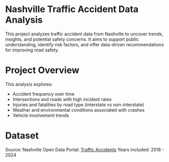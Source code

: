 # Nashville Traffic Accident Data Analysis

This project analyzes traffic accident data from Nashville to uncover trends, insights, and potential safety concerns. It aims to support public understanding, identify risk factors, and offer data-driven recommendations for improving road safety.

# Project Overview
This analysis explores:
* Accident frequency over time
* Intersections and roads with high incident rates
* Injuries and fatalities by road type (interstate vs non-interstate)
* Weather and environmental conditions associated with crashes
* Vehicle involvement trends

# Dataset
Source: Nashville Open Data Portal: [Traffic Accidents](#https://data.nashville.gov/datasets/Nashville::traffic-accidents/about)
Years included: 2018 - 2024